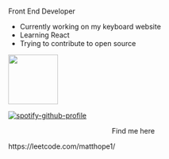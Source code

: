 ###  


<!-- 
Does this show up?
-->
Front End Developer 

- Currently working on my keyboard website
- Learning React
- Trying to contribute to open source

<img src='https://user-images.githubusercontent.com/5713670/87202985-820dcb80-c2b6-11ea-9f56-7ec461c497c3.gif' width='100'>

[![spotify-github-profile](https://spotify-github-profile.vercel.app/api/view?uid=matt-hope&cover_image=true&theme=default)](https://github.com/kittinan/spotify-github-profile)


<p style="text-align:center"> Find me here </p>
https://leetcode.com/matthope1/
